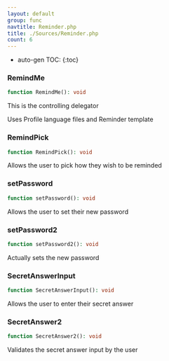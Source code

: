 ```yaml
---
layout: default
group: func
navtitle: Reminder.php
title: ./Sources/Reminder.php
count: 6
---
```

* auto-gen TOC:
{:toc}
### RemindMe

```php
function RemindMe(): void
```
This is the controlling delegator

Uses Profile language files and Reminder template

### RemindPick

```php
function RemindPick(): void
```
Allows the user to pick how they wish to be reminded



### setPassword

```php
function setPassword(): void
```
Allows the user to set their new password



### setPassword2

```php
function setPassword2(): void
```
Actually sets the new password



### SecretAnswerInput

```php
function SecretAnswerInput(): void
```
Allows the user to enter their secret answer



### SecretAnswer2

```php
function SecretAnswer2(): void
```
Validates the secret answer input by the user




